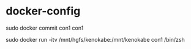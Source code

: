 # docker-config

sudo docker commit con1 con1

sudo docker run -itv /mnt/hgfs/kenokabe:/mnt/kenokabe con1 /bin/zsh

